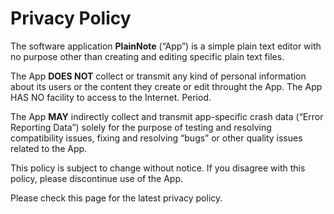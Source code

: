 # Privacy Policy

The software application **PlainNote** (“App”) is a simple plain text editor with no purpose other than creating and editing specific plain text files.

The App __DOES NOT__ collect or transmit any kind of personal information about its users or the content they create or edit throught the App. The App HAS NO facility to access to the Internet. Period.

The App __MAY__ indirectly collect and transmit app-specific crash data (“Error Reporting Data”) solely for the purpose of testing and resolving compatibility issues, fixing and resolving “bugs” or other quality issues related to the App.

This policy is subject to change without notice. If you disagree with this policy, please discontinue use of the App.

Please check this page for the latest privacy policy.
